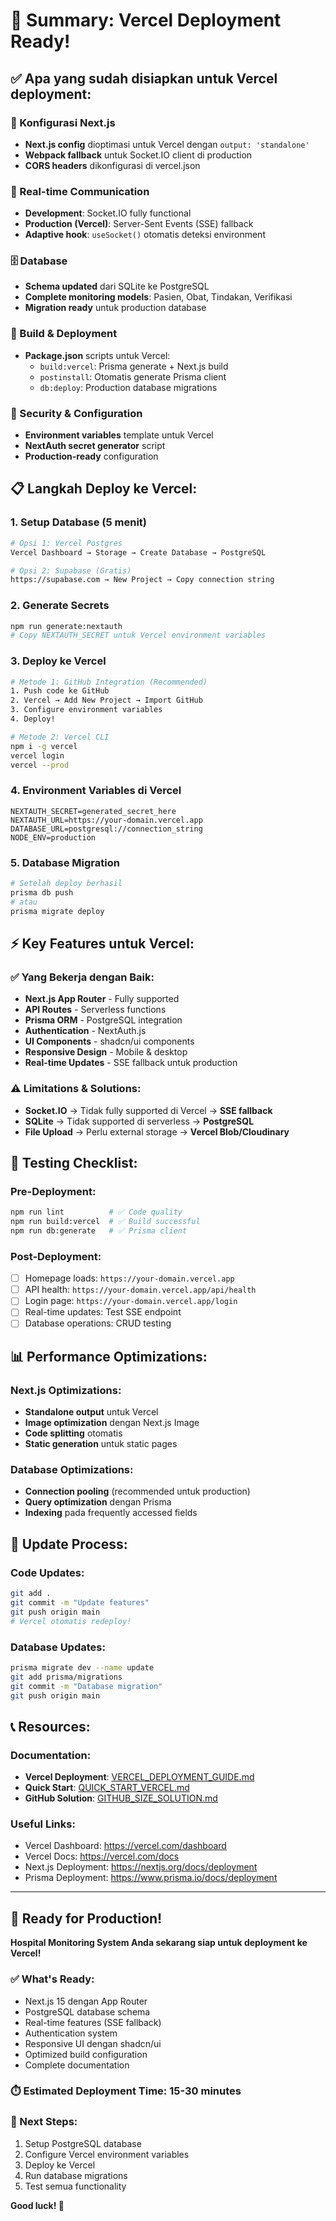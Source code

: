 # 🎯 Summary: Vercel Deployment Ready!

## ✅ Apa yang sudah disiapkan untuk Vercel deployment:

### 🔧 Konfigurasi Next.js
- **Next.js config** dioptimasi untuk Vercel dengan `output: 'standalone'`
- **Webpack fallback** untuk Socket.IO client di production
- **CORS headers** dikonfigurasi di vercel.json

### 📡 Real-time Communication
- **Development**: Socket.IO fully functional 
- **Production (Vercel)**: Server-Sent Events (SSE) fallback
- **Adaptive hook**: `useSocket()` otomatis deteksi environment

### 🗄️ Database
- **Schema updated** dari SQLite ke PostgreSQL
- **Complete monitoring models**: Pasien, Obat, Tindakan, Verifikasi
- **Migration ready** untuk production database

### 🚀 Build & Deployment
- **Package.json** scripts untuk Vercel:
  - `build:vercel`: Prisma generate + Next.js build
  - `postinstall`: Otomatis generate Prisma client
  - `db:deploy`: Production database migrations

### 🔐 Security & Configuration
- **Environment variables** template untuk Vercel
- **NextAuth secret generator** script
- **Production-ready** configuration

## 📋 Langkah Deploy ke Vercel:

### 1. Setup Database (5 menit)
```bash
# Opsi 1: Vercel Postgres
Vercel Dashboard → Storage → Create Database → PostgreSQL

# Opsi 2: Supabase (Gratis)  
https://supabase.com → New Project → Copy connection string
```

### 2. Generate Secrets
```bash
npm run generate:nextauth
# Copy NEXTAUTH_SECRET untuk Vercel environment variables
```

### 3. Deploy ke Vercel
```bash
# Metode 1: GitHub Integration (Recommended)
1. Push code ke GitHub
2. Vercel → Add New Project → Import GitHub
3. Configure environment variables
4. Deploy!

# Metode 2: Vercel CLI
npm i -g vercel
vercel login
vercel --prod
```

### 4. Environment Variables di Vercel
```
NEXTAUTH_SECRET=generated_secret_here
NEXTAUTH_URL=https://your-domain.vercel.app
DATABASE_URL=postgresql://connection_string
NODE_ENV=production
```

### 5. Database Migration
```bash
# Setelah deploy berhasil
prisma db push
# atau
prisma migrate deploy
```

## ⚡ Key Features untuk Vercel:

### ✅ Yang Bekerja dengan Baik:
- **Next.js App Router** - Fully supported
- **API Routes** - Serverless functions
- **Prisma ORM** - PostgreSQL integration
- **Authentication** - NextAuth.js
- **UI Components** - shadcn/ui components
- **Responsive Design** - Mobile & desktop
- **Real-time Updates** - SSE fallback untuk production

### ⚠️ Limitations & Solutions:
- **Socket.IO** → Tidak fully supported di Vercel → **SSE fallback**
- **SQLite** → Tidak supported di serverless → **PostgreSQL**
- **File Upload** → Perlu external storage → **Vercel Blob/Cloudinary**

## 🧪 Testing Checklist:

### Pre-Deployment:
```bash
npm run lint          # ✅ Code quality
npm run build:vercel  # ✅ Build successful
npm run db:generate   # ✅ Prisma client
```

### Post-Deployment:
- [ ] Homepage loads: `https://your-domain.vercel.app`
- [ ] API health: `https://your-domain.vercel.app/api/health`
- [ ] Login page: `https://your-domain.vercel.app/login`
- [ ] Real-time updates: Test SSE endpoint
- [ ] Database operations: CRUD testing

## 📊 Performance Optimizations:

### Next.js Optimizations:
- **Standalone output** untuk Vercel
- **Image optimization** dengan Next.js Image
- **Code splitting** otomatis
- **Static generation** untuk static pages

### Database Optimizations:
- **Connection pooling** (recommended untuk production)
- **Query optimization** dengan Prisma
- **Indexing** pada frequently accessed fields

## 🔄 Update Process:

### Code Updates:
```bash
git add .
git commit -m "Update features"
git push origin main
# Vercel otomatis redeploy!
```

### Database Updates:
```bash
prisma migrate dev --name update
git add prisma/migrations
git commit -m "Database migration"
git push origin main
```

## 📞 Resources:

### Documentation:
- **Vercel Deployment**: [VERCEL_DEPLOYMENT_GUIDE.md](./VERCEL_DEPLOYMENT_GUIDE.md)
- **Quick Start**: [QUICK_START_VERCEL.md](./QUICK_START_VERCEL.md)
- **GitHub Solution**: [GITHUB_SIZE_SOLUTION.md](./GITHUB_SIZE_SOLUTION.md)

### Useful Links:
- Vercel Dashboard: https://vercel.com/dashboard
- Vercel Docs: https://vercel.com/docs
- Next.js Deployment: https://nextjs.org/docs/deployment
- Prisma Deployment: https://www.prisma.io/docs/deployment

---

## 🎉 Ready for Production!

**Hospital Monitoring System Anda sekarang siap untuk deployment ke Vercel!**

### ✅ What's Ready:
- Next.js 15 dengan App Router
- PostgreSQL database schema  
- Real-time features (SSE fallback)
- Authentication system
- Responsive UI dengan shadcn/ui
- Optimized build configuration
- Complete documentation

### ⏱️ Estimated Deployment Time: **15-30 minutes**

### 🚀 Next Steps:
1. Setup PostgreSQL database
2. Configure Vercel environment variables  
3. Deploy ke Vercel
4. Run database migrations
5. Test semua functionality

**Good luck! 🚀**